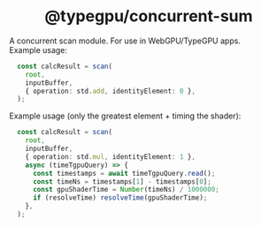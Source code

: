 <div align="center">

# @typegpu/concurrent-sum

</div>

A concurrent scan module. For use in WebGPU/TypeGPU apps.  
Example usage:
```ts
  const calcResult = scan(
    root,
    inputBuffer,
    { operation: std.add, identityElement: 0 },
  );
```

Example usage (only the greatest element + timing the shader):
```ts
  const calcResult = scan(
    root,
    inputBuffer,
    { operation: std.mul, identityElement: 1 },
    async (timeTgpuQuery) => {
      const timestamps = await timeTgpuQuery.read();
      const timeNs = timestamps[1] - timestamps[0];
      const gpuShaderTime = Number(timeNs) / 1000000;
      if (resolveTime) resolveTime(gpuShaderTime);
    },
  );
```
